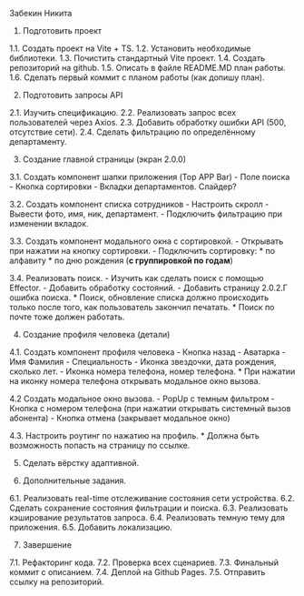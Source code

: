 Забекин Никита

1. Подготовить проект

  1.1. Создать проект на Vite + TS.
  1.2. Установить необходимые библиотеки.
  1.3. Почистить стандартный Vite проект.
  1.4. Создать репозиторий на github.
  1.5. Описать в файле README.MD план работы.
  1.6. Сделать первый коммит с планом работы (как допишу план).

2. Подготовить запросы API

  2.1. Изучить спецификацию.
  2.2. Реализовать запрос всех пользователей через Axios.
  2.3. Добавить обработку ошибки API (500, отсутствие сети).
  2.4. Сделать фильтрацию по определённому департаменту.

3. Создание главной страницы (экран 2.0.0)

  3.1. Создать компонент шапки приложения (Top APP Bar)
    - Поле поиска
    - Кнопка сортировки
    - Вкладки департаментов. Слайдер?
      
  3.2. Создать компонент списка сотрудников
    - Настроить скролл
    - Вывести фото, имя, ник, департамент.
    - Подключить фильтрацию при изменении вкладок.

  3.3. Создать компонент модального окна с сортировкой.
    - Открывать при нажатии на кнопку сортировки.
    - Подключить сортировку:
      * по алфавиту
      * по дню рождения (**с группировкой по годам**)
  
  3.4. Реализовать поиск.
    - Изучить как сделать поиск с помощью Effector.
    - Добавить обработку состояний.
    - Добавить страницу 2.0.2.Г ошибка поиска. 
    * Поиск, обновление списка должно происходить только после того, как пользователь закончил печатать.
    * Поиск по почте тоже должен работать.

4. Создание профиля человека (детали)

  4.1. Создать компонент профиля человека
    - Кнопка назад
    - Аватарка
    - Имя Фамилия
    - Специальность
    - Иконка звездочки, дата рождения, сколько лет.
    - Иконка номера телефона, номер телефона.
    * При нажатии на иконку номера телефона открывать модальное окно вызова.

  4.2 Создать модальное окно вызова.
    - PopUp с темным фильтром
    - Кнопка с номером телефона (при нажатии открывать системный вызов абонента)
    - Кнопка отмена (закрывает модальное окно)
  
  4.3. Настроить роутинг по нажатию на профиль.
    * Должна быть возможность попасть на страницу по ссылке.

5. Сделать вёрстку адаптивной.

6. Дополнительные задания.

  6.1. Реализовать real-time отслеживание состояния сети устройства.
  6.2. Сделать сохранение состояния фильтрации и поиска.
  6.3. Реализовать кэширование результатов запроса.
  6.4. Реализовать темную тему для приложения.
  6.5. Добавить локализацию.

7. Завершение

  7.1. Рефакторинг кода.
  7.2. Проверка всех сценариев.
  7.3. Финальный коммит с описанием.
  7.4. Деплой на Github Pages.
  7.5. Отправить ссылку на репозиторий.